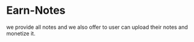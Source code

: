 # Earn-Notes
we provide all notes and we also offer to user can upload their notes and monetize it.
